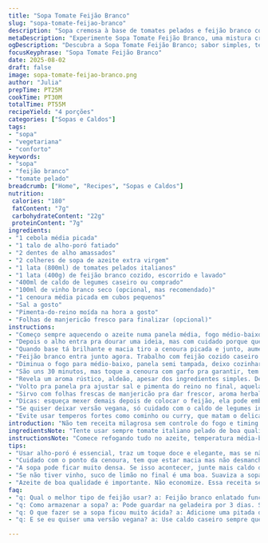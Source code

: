 ```yaml
---
title: "Sopa Tomate Feijão Branco"
slug: "sopa-tomate-feijao-branco"
description: "Sopa cremosa à base de tomates pelados e feijão branco com toque ligeiramente modificado para textura e sabor diferenciados. Usa cenoura, cebola e alho refogados com azeite para base aromática. Troca o caldo tradicional por mistura de caldo de legumes e vinho branco para dar profundidade. Purê mais rústico, não necessariamente fino, para valorizar textura. Ingredientes ajustados para evitar monotonia, cozimento atento ao ponto dos vegetais. Suave, levemente ácido, ótimo para dias frescos, combina com pão rústico ou torradas crocantes."
metaDescription: "Experimente Sopa Tomate Feijão Branco, uma mistura cremosa e rústica perfeita para dias frios. Um sabor único, fácil de preparar."
ogDescription: "Descubra a Sopa Tomate Feijão Branco; sabor simples, textura agradável, feita com ingredientes frescos e toques especiais de vinho branco."
focusKeyphrase: "Sopa Tomate Feijão Branco"
date: 2025-08-02
draft: false
image: sopa-tomate-feijao-branco.png
author: "Julia"
prepTime: PT25M
cookTime: PT30M
totalTime: PT55M
recipeYield: "4 porções"
categories: ["Sopas e Caldos"]
tags:
- "sopa"
- "vegetariana"
- "conforto"
keywords:
- "sopa"
- "feijão branco"
- "tomate pelado"
breadcrumb: ["Home", "Recipes", "Sopas e Caldos"]
nutrition: 
 calories: "180"
 fatContent: "7g"
 carbohydrateContent: "22g"
 proteinContent: "7g"
ingredients:
- "1 cebola média picada"
- "1 talo de alho-poró fatiado"
- "2 dentes de alho amassados"
- "2 colheres de sopa de azeite extra virgem"
- "1 lata (800ml) de tomates pelados italianos"
- "1 lata (400g) de feijão branco cozido, escorrido e lavado"
- "400ml de caldo de legumes caseiro ou comprado"
- "100ml de vinho branco seco (opcional, mas recomendado)"
- "1 cenoura média picada em cubos pequenos"
- "Sal a gosto"
- "Pimenta-do-reino moída na hora a gosto"
- "Folhas de manjericão fresco para finalizar (opcional)"
instructions:
- "Começo sempre aquecendo o azeite numa panela média, fogo médio-baixo, para não queimar. Jogo primeiramente a cebola e o alho-poró — sim, substituí a cenoura do original por alho-poró pra dar mais volume e doçura — e refogo até ficarem translúcidos, aquele cheiro que invade a cozinha, sabe?"
- "Depois o alho entra pra dourar uma ideia, mas com cuidado porque queima rápido e amarga tudo."
- "Quando base tá brilhante e macia tiro a cenoura picada e junto, aumento o fogo pro médio-alto. Vai na lata de tomate pelado inteiro, mexendo até desmanchar um pouco. Começa aquela fervura tímida, borbulhando devagar. Depois despejo o caldo de legumes e o vinho branco - sim, vinho. Traz uma acidez equilibrada, cuidado pra não exagerar."
- "Feijão branco entra junto agora. Trabalho com feijão cozido caseiro ou enlatado, sempre dou uma enxaguada, trata do amido e evita gosto metálico."
- "Diminua o fogo para médio-baixo, panela semi tampada, deixo cozinhar pra cenoura ficar macia, mas sem virar purê ainda. Mexe de vez em quando, ouço aquele borbulhar baixo, textura vai mudando."
- "São uns 30 minutos, mas toque a cenoura com garfo pra garantir, tem que estar macia, quase se desfazendo pra unir tudo depois no liquidificador."
- "Revela um aroma rústico, aldeão, apesar dos ingredientes simples. Depois de desligar, deixo esfriar um pouco — pressão do calor pode causar acidente no liquidificador — e processo em pulsos, jogo líquido se necessário pra atingir textura cremosa porém rústica, com pedacinhos leves, não muito fina."
- "Volto pra panela pra ajustar sal e pimenta do reino no final, aquela pitada certeira que muda tudo."
- "Sirvo com folhas frescas de manjericão pra dar frescor, aroma herbal que corta o dulçor e a acidez da sopa. Para acompanhar, pão italiano ou focaccia bem crocante, umas torradas com azeite, ou se quiser turbinar, um fio extra de azeite na hora de servir."
- "Dicas: esqueça mexer demais depois de colocar o feijão, ela pode embolar perto do fundo e queimar. Use caldo de legumes caseiro sempre que possível, faz diferença enorme. E vinho branco, se não tiver, suco de limão funciona na mesma vibe, mas adicione no final, na hora de acertar o tempero."
- "Se quiser deixar versão vegana, só cuidado com o caldo de legumes industrializado com leite ou ingredientes ocultos, melhor fazer em casa ou comprar certificado."
- "Evite usar temperos fortes como cominho ou curry, que matam o delicado equilíbrio e a leveza aqui. Mistura simples, ingredientes bons, técnica certa no fogo, é o segredo."
introduction: "Não tem receita milagrosa sem controle do fogo e timing. Cozinhei tantas sopas de tomate e feijão que aprendi a ouvir, a cheirar, até a ver cor exata pra parar o cozimento. Sempre achei sopa boa mais na textura do que no tempero. Aqui troquei cebola e cenoura por alho-poró pequeno — traz um sabor mais refinado, levemente adocicado, e ainda faz bonito visual. A adição do vinho branco foi uma surpresa, lembra toques de molho de tomate italiano, só que leve, quase vinho mesmo, não transformou a sopa em prato de cozinheiro, mas deu um upgrade no fundo de sabor. fico atento ao ponto da cenoura, que precisa estar macia, mas sem virar purê ainda, pra dar corpo. E mantém a cor vibrante do tomate, um vermelhão alegre, quase doce. De todas tentativas, essa tem rusticidade com polimento — sem firula exagerada nem preguiça, equilíbrio no fogo, técnica e intuição. Se quiser agradar sem frescura, aposte nisso."
ingredientsNote: "Tente usar sempre tomate italiano pelado de boa qualidade, o sabor e a acidez mudam muito dependendo da marca. Se não achar, molho de tomate sem tempero pode substituir, mas adicione um pouco de açúcar pra equilibrar a acidez. Feijão branco enlatado é permitido, desde que lavado para tirar excesso de sódio e amido. O alho-poró substitui a cenoura tradicional pois mantém doçura e um pouco de textura firme, mas se não tiver, pode usar cenoura mesmo, só cuidado no cozimento para não desmanchar muito. O vinho branco é opcional, mas traz frescor e complexidade — se não tiver, limão na hora de servir também funciona; evite vinagre, que muda muito o perfil sensorial. Azeite extra virgem de qualidade eleva o aroma e sabor nesta sopa, não poupe. Sal e pimenta são no final, melhor ajustar depois que tudo está junto e cozido, assim não corre risco de super temperar."
instructionsNote: "Comece refogando tudo no azeite, temperatura média-baixa. Essa etapa é chave: cebola e alho-poró precisam ficar translúcidos, macios, sem dourar demais — queima deixa amargo. Depois, adiciona tomate e mexe até quebrar aquela pele firme. Isso ajuda na textura final. Coloque caldo e vinho e feijão branco só quando a base estiver pronta pra cozinhar junto, evitando que grude ou queime. O cozimento deve ser em fogo baixo pra médio, panela semi tampada para não perder muito líquido nem permitir muita evaporação. Mexa delicadamente de vez em quando para não agredir a estrutura dos legumes. O ponto certo é quando a cenoura (ou alho-poró) está macia o suficiente para esmagar fácil com garfo, mas ainda firme pra manter textura ao processar. No liquidificador, prefira pulsar e não fazer fino demais — a rusticidade faz toda diferença — se precisar junte caldo até atingir consistência desejada. Ajuste sal e pimenta no final, podendo acrescentar limão para balanço ácido. Sirva quente, com manjericão fresco e azeite por cima. Não exagere no tempo de cozimento depois de bater pra evitar que perda de cor e sabor. Esquecer disso foi meu maior erro."
tips:
- "Usar alho-poró é essencial, traz um toque doce e elegante, mas se não tiver, cebola roxa serve. O sabor muda mas ainda fica bom. Acelere o cozimento mas não queime. Refogue devagar, deixe tudo soltar aroma."
- "Cuidado com o ponto da cenoura, tem que estar macia mas não desmanchar. Mexa com o garfo depois de uns 30 minutos. Se não estiver boa, continue cozinhando. Uma cenoura dura não ajuda na sopa. Ajuda a criar corpo."
- "A sopa pode ficar muito densa. Se isso acontecer, junte mais caldo de legumes ou água. Não exagere na mistura no liquidificador. Pulsar é fundamental para manter textura. Assim, fica rústica e saborosa."
- "Se não tiver vinho, suco de limão no final é uma boa. Suaviza a sopa e traz frescor. Evite usar vinagre, muda o sabor. E sempre feche a panela para não deixar tudo evaporar enquanto cozinha."
- "Azeite de boa qualidade é importante. Não economize. Essa receita se destaca pelo sabor do azeite. Também, ajuste sal e pimenta no fim. Assim controla melhor o tempero e evita exageros anteriores."
faq:
- "q: Qual o melhor tipo de feijão usar? a: Feijão branco enlatado funciona. Mas sempre lave bem. Isso tira o sódio e amido. Caso prefira, faça feijão seco. O sabor é superior, mas demanda tempo."
- "q: Como armazenar a sopa? a: Pode guardar na geladeira por 3 dias. Se quiser congelar, é possível. Mas seca um pouco, então adicione água ao reaquecer. O sabor permanece bom, mesmo após congelar."
- "q: O que fazer se a sopa ficou muito ácida? a: Adicione uma pitada de açúcar. Isso ajuda a equilibrar. O tomate pode ser ácido dependendo da marca. Se precisar, mais caldo ajuda também."
- "q: E se eu quiser uma versão vegana? a: Use caldo caseiro sempre que possível. Cuidado com industrializados, alguns têm leite. O feijão e ingredientes são veganos, mas o caldo é chave."

---
```

